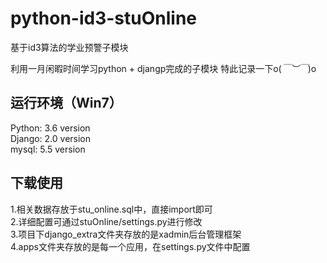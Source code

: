 # python-id3-stuOnline
基于id3算法的学业预警子模块<br/>

利用一月闲暇时间学习python + djangp完成的子模块
特此记录一下o(*￣︶￣*)o

## 运行环境（Win7）
Python: 3.6 version<br/>
Django: 2.0 version<br/>
mysql: 5.5 version<br/>

## 下载使用
1.相关数据存放于stu_online.sql中，直接import即可<br/>
2.详细配置可通过stuOnline/settings.py进行修改<br/>
3.项目下django_extra文件夹存放的是xadmin后台管理框架<br/>
4.apps文件夹存放的是每一个应用，在settings.py文件中配置<br/>
